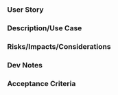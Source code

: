 ### User Story
<!--
What is a User Story?
A user story is a requirement for any functionality or feature, written down in one or two lines, about one and only one functionality or feature.

Use the following template when creating new User Stories/Tickets. Remove/replace any  _italicized_ text:

"As a _[User Persona - who are we building this for?]_
I want to _[Intent - what is this user trying to achieve?]_, 
so that _[Outcome - what is the value add to the user]_."
-->

### Description/Use Case
<!--
_Use this section to describe the 'Why', and/or provide an example scenario in which this feature/functionality would be valueable._
-->

### Risks/Impacts/Considerations
<!--
_Use this section to briefly list out any risks/impacts that may come about, as a result of the proposed solution._
- _System performance may be slowed_
- _Only a single search parameter can be used_
-->

### Dev Notes
<!--
_Use this section to describe any useful technical information to duplicate an issue or explain requirements related to this ticket without providing implementation details._
- _Provided is the data that was used to replicate the issue..._
- _To test, use SimpleReport upload CSV page to ..._
-->

### Acceptance Criteria
<!--
What is Acceptance Criteria?
A set of conditions or business rules, as defined by the Product Owner, which the functionality or feature should satisfy, in order to be accepted by the Product Owner.

Use the following template when creating new Acceptance Criteria:

"Given _[describe the precondition]_, when I _[describe the action performed]_, then I expect _[describe the expected outcome]_."

_OR... it may be written as a bulleted list._

- _Time must be displayed as HH:MM:SS_
- _Delivery rate must be shown as a percentage_
-->
